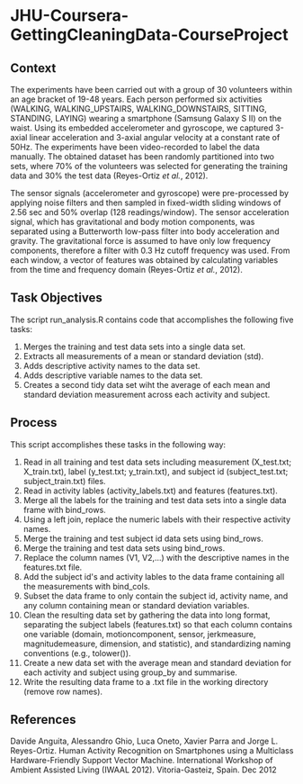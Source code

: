 # JHU-Coursera-GettingCleaningData-CourseProject
## Context
The experiments have been carried out with a group of 30 volunteers within an age bracket of 19-48 years. Each person performed six activities (WALKING, WALKING_UPSTAIRS, WALKING_DOWNSTAIRS, SITTING, STANDING, LAYING) wearing a smartphone (Samsung Galaxy S II) on the waist. Using its embedded accelerometer and gyroscope, we captured 3-axial linear acceleration and 3-axial angular velocity at a constant rate of 50Hz. The experiments have been video-recorded to label the data manually. The obtained dataset has been randomly partitioned into two sets, where 70% of the volunteers was selected for generating the training data and 30% the test data (Reyes-Ortiz *et al.*, 2012).

The sensor signals (accelerometer and gyroscope) were pre-processed by applying noise filters and then sampled in fixed-width sliding windows of 2.56 sec and 50% overlap (128 readings/window). The sensor acceleration signal, which has gravitational and body motion components, was separated using a Butterworth low-pass filter into body acceleration and gravity. The gravitational force is assumed to have only low frequency components, therefore a filter with 0.3 Hz cutoff frequency was used. From each window, a vector of features was obtained by calculating variables from the time and frequency domain (Reyes-Ortiz *et al.*, 2012).

## Task Objectives
The script run_analysis.R contains code that accomplishes the following five tasks:
1. Merges the training and test data sets into a single data set.
2. Extracts all measurements of a mean or standard deviation (std). 
3. Adds descriptive activity names to the data set.
4. Adds descriptive variable names to the data set.
5. Creates a second tidy data set wiht the average of each mean and standard deviation measurement across each activity and subject.

## Process
This script accomplishes these tasks in the following way:
1. Read in all training and test data sets including measurement (X_test.txt; X_train.txt), label (y_test.txt; y_train.txt), and subject id (subject_test.txt; subject_train.txt) files.
2. Read in activity lables (activity_labels.txt) and features (features.txt).
3. Merge all the labels for the training and test data sets into a single data frame with bind_rows.
4. Using a left join, replace the numeric labels with their respective activity names.
5. Merge the training and test subject id data sets using bind_rows.
6. Merge the training and test data sets using bind_rows.
7. Replace the column names (V1, V2,...) with the descriptive names in the features.txt file.
8. Add the subject id's and activity lables to the data frame containing all the measurements with bind_cols.
9. Subset the data frame to only contain the subject id, activity name, and any column containing mean or standard deviation variables.
10. Clean the resulting data set by gathering the data into long format, separating the subject labels (features.txt) so that each column contains one variable (domain, motioncomponent, sensor, jerkmeasure, magnitudemeasure, dimension, and statistic), and standardizing naming conventions (e.g., tolower()).
11. Create a new data set with the average mean and standard deviation for each activity and subject using group_by and summarise.
12. Write the resulting data frame to a .txt file in the working directory (remove row names).

## References
Davide Anguita, Alessandro Ghio, Luca Oneto, Xavier Parra and Jorge L. Reyes-Ortiz. Human Activity Recognition on Smartphones using a Multiclass Hardware-Friendly Support Vector Machine. International Workshop of Ambient Assisted Living (IWAAL 2012). Vitoria-Gasteiz, Spain. Dec 2012
